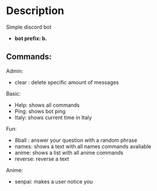 # Description
Simple discord bot
 - **bot prefix: b.**

## Commands: 
Admin:
  - clear <quantity>: delete specific amount of messages
 
Basic:
  - Help: shows all commands
  - Ping: shows bot ping
  - Italy: shows current time in Italy
  
Fun:
  - 8ball <question>: answer your question with a random phrase
  - names: shows a text with all names commands avaliable
  - anime: shows a list with all anime commands
  - reverse: reverse a text
 
Anime:
  - senpai: makes a user notice you
